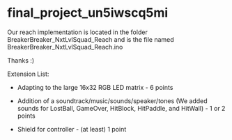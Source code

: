 final_project_un5iwscq5mi
=========================

Our reach implementation is located in the folder
BreakerBreaker_NxtLvlSquad_Reach
and is the file named
BreakerBreaker_NxtLvlSquad_Reach.ino

Thanks :)



Extension List:

  - Adapting to the large 16x32 RGB LED matrix - 6 points
  
  - Addition of a soundtrack/music/sounds/speaker/tones (We added sounds for LostBall, GameOver, HitBlock, HitPaddle, and HitWall) - 1 or 2 points
  
  - Shield for controller - (at least) 1 point
